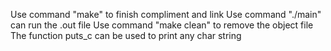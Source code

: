 
Use command "make" to finish compliment and link
Use command "./main" can run the .out file
Use command "make clean" to remove the object file
The function puts_c can be used to print any char string
